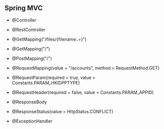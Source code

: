 ## Spring MVC

* @Controller

* @RestController

* @GetMapping("/files/{filename:.+}")

* @GetMapping("/")

* @PostMapping("/")

* @RequestMapping(value = "/accounts", method = RequestMethod.GET)

* @RequestParam(required = true, value = Constants.PARAM_HKIDPPTYPE)

* @RequestHeader(required = false, value = Constants.PARAM_APPID)

* @ResponseBody

* @ResponseStatus(value = HttpStatus.CONFLICT)

* @ExceptionHandler

